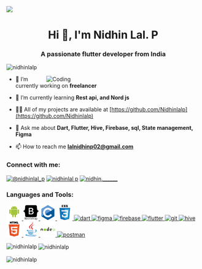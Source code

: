 ![](https://camo.githubusercontent.com/5346f5a9b63e9e93ff8265ebb05eeda7fc03e48dfe766ba177c788e5c65c6c86/68747470733a2f2f312e62702e626c6f6773706f742e636f6d2f2d37413457796e774c734d772f58624270435847386648492f41414141414141414d74342f754f613162704c736b5967727747626c6c6853753253446a5f4d69673853584a51434c63424741735948512f73313630302f323030305f36303070782e676966)
<h1 align="center">Hi 👋, I'm Nidhin Lal. P</h1>
<h3 align="center">A passionate flutter developer from India</h3>

<p align="left"> <img src="https://komarev.com/ghpvc/?username=nidhinlalp&label=Profile%20views&color=0e75b6&style=flat" alt="nidhinlalp" /> </p>
<img align="right" alt="Coding" width="400" src="https://i.pinimg.com/originals/74/d0/06/74d00626189f90860a679783b369d294.gif">

- 🔭 I’m currently working on **freelancer**

- 🌱 I’m currently learning **Rest api, and Nord js**

- 👨‍💻 All of my projects are available at [https://github.com/Nidhinlalp](https://github.com/Nidhinlalp)

- 💬 Ask me about **Dart, Flutter, Hive, Firebase, sql, State management, Figma**

- 📫 How to reach me **lalnidhinp02@gmail.com**

<h3 align="left">Connect with me:</h3>
<p align="left">
<a href="https://twitter.com/@nidhinlal_p" target="blank"><img align="center" src="https://raw.githubusercontent.com/rahuldkjain/github-profile-readme-generator/master/src/images/icons/Social/twitter.svg" alt="@nidhinlal_p" height="30" width="40" /></a>
<a href="https://linkedin.com/in/nidhinlal p" target="blank"><img align="center" src="https://raw.githubusercontent.com/rahuldkjain/github-profile-readme-generator/master/src/images/icons/Social/linked-in-alt.svg" alt="nidhinlal p" height="30" width="40" /></a>
<a href="https://instagram.com/nidhin.______" target="blank"><img align="center" src="https://raw.githubusercontent.com/rahuldkjain/github-profile-readme-generator/master/src/images/icons/Social/instagram.svg" alt="nidhin.______" height="30" width="40" /></a>
</p>

<h3 align="left">Languages and Tools:</h3>
<p align="left"> <a href="https://developer.android.com" target="_blank" rel="noreferrer"> <img src="https://raw.githubusercontent.com/devicons/devicon/master/icons/android/android-original-wordmark.svg" alt="android" width="40" height="40"/> </a> <a href="https://getbootstrap.com" target="_blank" rel="noreferrer"> <img src="https://raw.githubusercontent.com/devicons/devicon/master/icons/bootstrap/bootstrap-plain-wordmark.svg" alt="bootstrap" width="40" height="40"/> </a> <a href="https://www.cprogramming.com/" target="_blank" rel="noreferrer"> <img src="https://raw.githubusercontent.com/devicons/devicon/master/icons/c/c-original.svg" alt="c" width="40" height="40"/> </a> <a href="https://www.w3schools.com/css/" target="_blank" rel="noreferrer"> <img src="https://raw.githubusercontent.com/devicons/devicon/master/icons/css3/css3-original-wordmark.svg" alt="css3" width="40" height="40"/> </a> <a href="https://dart.dev" target="_blank" rel="noreferrer"> <img src="https://www.vectorlogo.zone/logos/dartlang/dartlang-icon.svg" alt="dart" width="40" height="40"/> </a> <a href="https://www.figma.com/" target="_blank" rel="noreferrer"> <img src="https://www.vectorlogo.zone/logos/figma/figma-icon.svg" alt="figma" width="40" height="40"/> </a> <a href="https://firebase.google.com/" target="_blank" rel="noreferrer"> <img src="https://www.vectorlogo.zone/logos/firebase/firebase-icon.svg" alt="firebase" width="40" height="40"/> </a> <a href="https://flutter.dev" target="_blank" rel="noreferrer"> <img src="https://www.vectorlogo.zone/logos/flutterio/flutterio-icon.svg" alt="flutter" width="40" height="40"/> </a> <a href="https://git-scm.com/" target="_blank" rel="noreferrer"> <img src="https://www.vectorlogo.zone/logos/git-scm/git-scm-icon.svg" alt="git" width="40" height="40"/> </a> <a href="https://hive.apache.org/" target="_blank" rel="noreferrer"> <img src="https://www.vectorlogo.zone/logos/apache_hive/apache_hive-icon.svg" alt="hive" width="40" height="40"/> </a> <a href="https://www.w3.org/html/" target="_blank" rel="noreferrer"> <img src="https://raw.githubusercontent.com/devicons/devicon/master/icons/html5/html5-original-wordmark.svg" alt="html5" width="40" height="40"/> </a> <a href="https://www.java.com" target="_blank" rel="noreferrer"> <img src="https://raw.githubusercontent.com/devicons/devicon/master/icons/java/java-original.svg" alt="java" width="40" height="40"/> </a> <a href="https://nodejs.org" target="_blank" rel="noreferrer"> <img src="https://raw.githubusercontent.com/devicons/devicon/master/icons/nodejs/nodejs-original-wordmark.svg" alt="nodejs" width="40" height="40"/> </a> <a href="https://postman.com" target="_blank" rel="noreferrer"> <img src="https://www.vectorlogo.zone/logos/getpostman/getpostman-icon.svg" alt="postman" width="40" height="40"/> </a> </p>

<p><img align="left" src="https://github-readme-stats.vercel.app/api/top-langs?username=nidhinlalp&show_icons=true&locale=en&layout=compact" alt="nidhinlalp" /></p>

<p>&nbsp;<img align="center" src="https://github-readme-stats.vercel.app/api?username=nidhinlalp&show_icons=true&locale=en" alt="nidhinlalp" /></p>

<p><img align="center" src="https://github-readme-streak-stats.herokuapp.com/?user=nidhinlalp&" alt="nidhinlalp" /></p>
